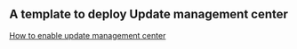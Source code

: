 ## A template to deploy Update management center

[How to enable update management center](learn.microsoft.com/en-us/azure/update-center/enable-machines)





